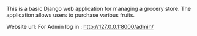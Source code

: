 This is a basic Django web application for managing a grocery store. The application allows users to purchase various fruits.

Website url:
        For Admin log in : http://127.0.0.1:8000/admin/


